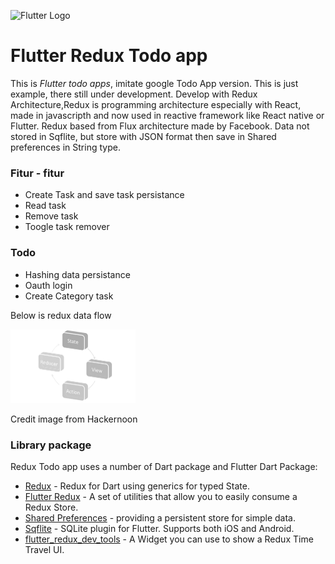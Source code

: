 ![Flutter Logo](https://flutter.io/images/flutter-mark-square-100.png)
# Flutter Redux Todo app
This is *Flutter todo apps*, imitate google Todo App version. This is just example, there still under development. Develop with Redux Architecture,Redux is programming architecture especially with React, made in javascripth and now used in reactive framework like React native or Flutter. Redux based from Flux architecture made by Facebook. Data not stored in Sqflite, but store with JSON format then save in Shared preferences in String type. 

### **Fitur - fitur**
* Create Task and save task persistance
* Read task 
* Remove task
* Toogle task remover

### **Todo**
* Hashing data persistance
* Oauth login
* Create Category task

Below is redux data flow

<img src="https://github.com/Leviaran/TaskTodoRedux/blob/master/img/Flow.png" alt="drawing" width="200px"/>

Credit image from Hackernoon


### Library package

Redux Todo app uses a number of Dart package and Flutter Dart Package:

* [Redux](https://pub.dartlang.org/packages/redux) - Redux for Dart using generics for typed State. 
* [Flutter Redux](https://pub.dartlang.org/packages/flutter_redux) - A set of utilities that allow you to easily consume a Redux Store.
* [Shared Preferences](https://pub.dartlang.org/packages/shared_preferences) - providing a persistent store for simple data.
* [Sqflite](https://pub.dartlang.org/packages/sqflite) - SQLite plugin for Flutter. Supports both iOS and Android.
* [flutter_redux_dev_tools](https://pub.dartlang.org/packages/flutter_redux_dev_tools) - A Widget you can use to show a Redux Time Travel UI.
